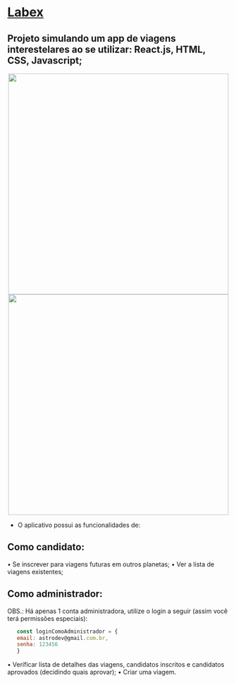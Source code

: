 # <a href="https://wholesale-game.surge.sh/">Labex</a>


## Projeto simulando um app de viagens interestelares ao se utilizar: React.js, HTML, CSS, Javascript;

<div align="center">
  <img src="https://user-images.githubusercontent.com/98588790/182394531-620b673c-4c6e-41a9-982d-a0c2632dabaf.png" height="500"/>
  <img src="https://user-images.githubusercontent.com/98588790/182394923-f23d8c91-3185-4a4b-afa9-c8216da5a46f.png" height="500"/>
</div>

- O aplicativo possui as funcionalidades de:

## Como candidato:

• Se inscrever para viagens futuras em outros planetas;
• Ver a lista de viagens existentes;

## Como administrador: 
OBS.: Há apenas 1 conta administradora, utilize o login a seguir (assim você terá permissões especiais):

 ```javascript   
    const loginComoAdministrador = {
    email: astrodev@gmail.com.br,
    senha: 123456
    }    
```

• Verificar lista de detalhes das viagens, candidatos inscritos e candidatos aprovados (decidindo quais aprovar);
• Criar uma viagem.
